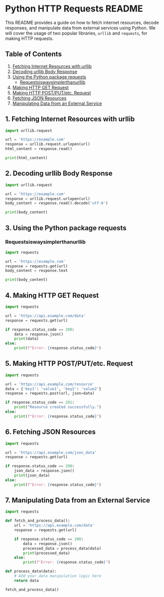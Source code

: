 # Python HTTP Requests README

This README provides a guide on how to fetch internet resources, decode responses, and manipulate data from external services using Python. We will cover the usage of two popular libraries, `urllib` and `requests`, for making HTTP requests.

## Table of Contents
1. [Fetching Internet Resources with urllib](#1-fetching-internet-resources-with-urllib)
2. [Decoding urllib Body Response](#2-decoding-urllib-body-response)
3. [Using the Python package requests](#3-using-the-python-package-requests)
    - [Requestsiswaysimplerthanurllib](#requestsiswaysimplerthanurllib)
4. [Making HTTP GET Request](#4-making-http-get-request)
5. [Making HTTP POST/PUT/etc. Request](#5-making-http-postputetc-request)
6. [Fetching JSON Resources](#6-fetching-json-resources)
7. [Manipulating Data from an External Service](#7-manipulating-data-from-an-external-service)

## 1. Fetching Internet Resources with urllib

```python
import urllib.request

url = 'https://example.com'
response = urllib.request.urlopen(url)
html_content = response.read()

print(html_content)
```

## 2. Decoding urllib Body Response

```python
import urllib.request

url = 'https://example.com'
response = urllib.request.urlopen(url)
body_content = response.read().decode('utf-8')

print(body_content)
```

## 3. Using the Python package requests

### Requestsiswaysimplerthanurllib

```python
import requests

url = 'https://example.com'
response = requests.get(url)
body_content = response.text

print(body_content)
```

## 4. Making HTTP GET Request

```python
import requests

url = 'https://api.example.com/data'
response = requests.get(url)

if response.status_code == 200:
    data = response.json()
    print(data)
else:
    print(f"Error: {response.status_code}")
```

## 5. Making HTTP POST/PUT/etc. Request

```python
import requests

url = 'https://api.example.com/resource'
data = {'key1': 'value1', 'key2': 'value2'}
response = requests.post(url, json=data)

if response.status_code == 201:
    print("Resource created successfully.")
else:
    print(f"Error: {response.status_code}")
```

## 6. Fetching JSON Resources

```python
import requests

url = 'https://api.example.com/json_data'
response = requests.get(url)

if response.status_code == 200:
    json_data = response.json()
    print(json_data)
else:
    print(f"Error: {response.status_code}")
```

## 7. Manipulating Data from an External Service

```python
import requests

def fetch_and_process_data():
    url = 'https://api.example.com/data'
    response = requests.get(url)

    if response.status_code == 200:
        data = response.json()
        processed_data = process_data(data)
        print(processed_data)
    else:
        print(f"Error: {response.status_code}")

def process_data(data):
    # Add your data manipulation logic here
    return data

fetch_and_process_data()
```

